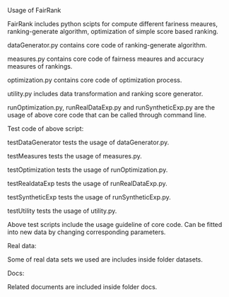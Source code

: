 Usage of FairRank

FairRank includes python scipts for compute different fariness meaures, ranking-generate algorithm, optimization of simple score based ranking. 

dataGenerator.py contains core code of ranking-generate algorithm.

measures.py contains core code of fairness meaures and accuracy measures of rankings.

optimization.py contains core code of optimization process.

utility.py includes data transformation and ranking score generator.

runOptimization.py, runRealDataExp.py and runSyntheticExp.py are the usage of above core code that can be called through command line.

Test code of above script:

testDataGenerator tests the usage of dataGenerator.py.

testMeasures tests the usage of measures.py.

testOptimization tests the usage of runOptimization.py.

testRealdataExp tests the usage of runRealDataExp.py.

testSyntheticExp tests the usage of runSyntheticExp.py.

testUtility tests the usage of utility.py.

Above test scripts include the usage guideline of core code. Can be fitted into new data by changing corresponding parameters.

Real data:

Some of real data sets we used are includes inside folder datasets.

Docs:

Related documents are included inside folder docs.

